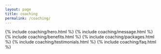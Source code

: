 ```yaml
---
layout: page
title: coaching
permalink: /coaching/
---
```


{% include coaching/hero.html %}
{% include coaching/message.html %}
{% include coaching/benefits.html %}
{% include coaching/packages.html %}
{% include coaching/testimonials.html %}
{% include coaching/faq.html %}


